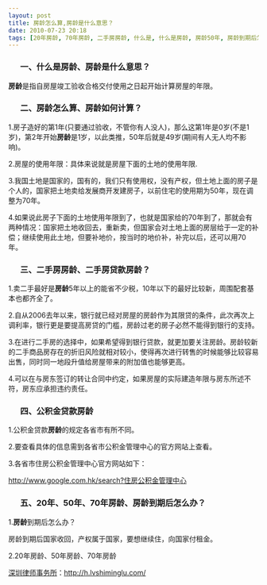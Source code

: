 ```yaml
---
layout: post
title: 房龄怎么算,房龄是什么意思？
date: 2010-07-23 20:18
tags: [20年房龄, 70年房龄, 二手房房龄, 什么是, 什么是房龄, 房龄50年, 房龄到期后怎么办, 房龄如何计算, 房龄计算, 深圳房产律师咨询]
---
```

<ol>
<h3>一、什么是房龄、房龄是什么意思？</h3>
</ol>
<strong>房龄</strong>是指自房屋竣工验收合格交付使用之日起开始计算房屋的年限。
<ol>
<h3>二、房龄怎么算、房龄如何计算？</h3>
</ol>
1.房子造好的第1年(只要通过验收，不管你有人没人)，那么这第1年是0岁(不是1岁)，第2年开始<strong>房龄</strong>是1岁，以此类推，50年后就是49岁(期间有人无人均不影响)。

2.房屋的使用年限：具体来说就是房屋下面的土地的使用年限.

3.我国土地是国家的，国有的，我们只有使用权，没有产权，但土地上面的房子是个人的，国家把土地卖给发展商开发建房子，以前住宅的使用期为50年，现在调整为70年。

4.如果说此房子下面的土地使用年限到了，也就是国家给的70年到了，那就会有两种情况：国家把土地收回去，重新卖，但国家会对土地上面的房层给于一定的补偿；继续使用此土地，但要补地价，按当时的地价补，补完以后，还可以用70年。
<ol>
<h3>三、二手房房龄、二手房贷款房龄？</h3>
</ol>
1.卖二手最好是<strong>房龄</strong>5年以上的能省不少税，10年以下的最好比较新，周围配套基本也都齐全了。

2.自从2006去年以来，银行就已经对房屋的房龄作为其限贷的条件，此次再次上调利率，银行更是要提高房贷的门槛，房龄过老的房子必然不能得到银行的支持。

3.在进行二手房的选择中，如果希望得到银行贷款，就更加要关注房龄。房龄较新的二手商品房存在的折旧风险就相对较小，使得再次进行转售的时候能够比较容易出售，同时同一地段升值给房屋带来的附加值也能够更高。

4.可以在与房东签订的转让合同中约定，如果房屋的实际建造年限与房东所述不符，房东应承担违约责任。
<ol>
<h3>四、公积金贷款房龄</h3>
</ol>
1.公积金贷款<strong>房龄</strong>的规定各省市有所不同。

2.要查看具体的信息需到各省市公积金管理中心的官方网站上查看。

3.各省市住房公积金管理中心官方网站如下：

<a href="http://www.google.com.hk/search?hl=zh-CN&amp;q=%E4%BD%8F%E6%88%BF%E5%85%AC%E7%A7%AF%E9%87%91%E7%AE%A1%E7%90%86%E4%B8%AD%E5%BF%83" target="_blank">http://www.google.com.hk/search?住房公积金管理中心</a>
<ol>
<h3>五、20年、50年、70年房龄、房龄到期后怎么办？</h3>
</ol>
1.<strong>房龄</strong>到期后怎么办？

房龄到期后国家收回，产权属于国家，要想继续住，向国家付租金。

2.20年房龄、50年房龄、70年房龄

<a href="http://h.lvshiminglu.com/">深圳律师事务所</a>：<a href="http://h.lvshiminglu.com/">http://h.lvshiminglu.com/</a>

